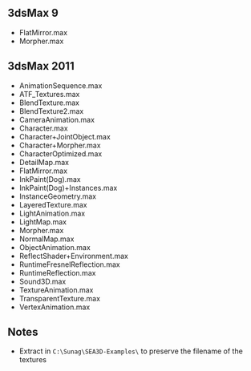 3dsMax 9
--

- FlatMirror.max
- Morpher.max

3dsMax 2011
--

- AnimationSequence.max
- ATF_Textures.max
- BlendTexture.max
- BlendTexture2.max
- CameraAnimation.max
- Character.max
- Character+JointObject.max
- Character+Morpher.max
- CharacterOptimized.max
- DetailMap.max
- FlatMirror.max
- InkPaint(Dog).max
- InkPaint(Dog)+Instances.max
- InstanceGeometry.max
- LayeredTexture.max
- LightAnimation.max
- LightMap.max
- Morpher.max
- NormalMap.max
- ObjectAnimation.max
- ReflectShader+Environment.max
- RuntimeFresnelReflection.max
- RuntimeReflection.max
- Sound3D.max
- TextureAnimation.max
- TransparentTexture.max
- VertexAnimation.max

Notes
--

- Extract in `C:\Sunag\SEA3D-Examples\` to preserve the filename of the textures
